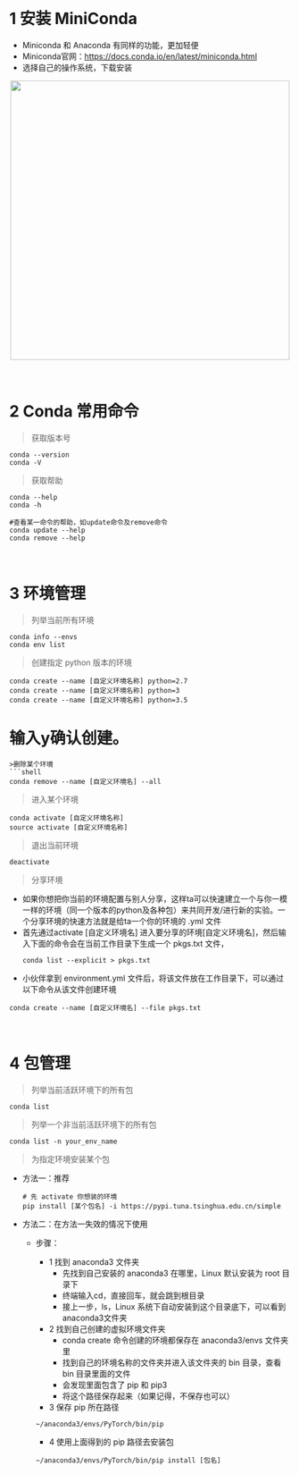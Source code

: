 &emsp;
# 1 安装 MiniConda
- Miniconda 和 Anaconda 有同样的功能，更加轻便
- Miniconda官网：https://docs.conda.io/en/latest/miniconda.html
- 选择自己的操作系统，下载安装

<div align=center>
    <image src='imgs/minicoda.png' width=500>
</div>

&emsp;
# 2 Conda 常用命令
>获取版本号
```
conda --version
conda -V
```

>获取帮助
```shell
conda --help
conda -h

#查看某一命令的帮助，如update命令及remove命令
conda update --help
conda remove --help
```

&emsp;
# 3 环境管理

>列举当前所有环境
```shell
conda info --envs
conda env list
```

>创建指定 python 版本的环境
```shell
conda create --name [自定义环境名称] python=2.7
conda create --name [自定义环境名称] python=3
conda create --name [自定义环境名称] python=3.5
```

# 输入y确认创建。
```
>删除某个环境
```shell
conda remove --name [自定义环境名] --all
```


>进入某个环境
```shell
conda activate [自定义环境名称]
source activate [自定义环境名称]
```
>退出当前环境
```
deactivate 
```


>分享环境
- 如果你想把你当前的环境配置与别人分享，这样ta可以快速建立一个与你一模一样的环境（同一个版本的python及各种包）来共同开发/进行新的实验。一个分享环境的快速方法就是给ta一个你的环境的 .yml 文件
- 首先通过activate [自定义环境名] 进入要分享的环境[自定义环境名]，然后输入下面的命令会在当前工作目录下生成一个 pkgs.txt 文件，
    ```shell
    conda list --explicit > pkgs.txt
    ```
- 小伙伴拿到 environment.yml 文件后，将该文件放在工作目录下，可以通过以下命令从该文件创建环境
```shell
conda create --name [自定义环境名] --file pkgs.txt
```


&emsp;
# 4 包管理
>列举当前活跃环境下的所有包
```shell
conda list
```
>列举一个非当前活跃环境下的所有包
```shell
conda list -n your_env_name
```

>为指定环境安装某个包
- 方法一：推荐
    ```shell
    # 先 activate 你想装的环境
    pip install [某个包名] -i https://pypi.tuna.tsinghua.edu.cn/simple 
    ```

- 方法二：在方法一失效的情况下使用
    - 步骤：
      - 1 找到 anaconda3 文件夹
          - 先找到自己安装的 anaconda3 在哪里，Linux 默认安装为 root 目录下
          - 终端输入cd，直接回车，就会跳到根目录
          - 接上一步，ls，Linux 系统下自动安装到这个目录底下，可以看到anaconda3文件夹
      - 2 找到自己创建的虚拟环境文件夹
          - conda create 命令创建的环境都保存在 anaconda3/envs 文件夹里
          - 找到自己的环境名称的文件夹并进入该文件夹的 bin 目录，查看 bin 目录里面的文件
          - 会发现里面包含了 pip 和 pip3
          - 将这个路径保存起来（如果记得，不保存也可以）
      - 3 保存 pip 所在路径
      ```
      ~/anaconda3/envs/PyTorch/bin/pip
      ```

      - 4 使用上面得到的 pip 路径去安装包
      ```
      ~/anaconda3/envs/PyTorch/bin/pip install [包名]
      ```